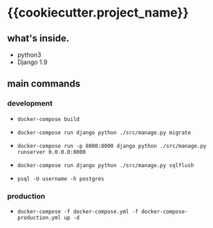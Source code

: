 # {{cookiecutter.project_name}}

## what's inside.
* python3
* Django 1.9

## main commands

### development
* `docker-compose build`
* `docker-compose run django python ./src/manage.py migrate`
* `docker-compose run -p 8000:8000 django python ./src/manage.py runserver 0.0.0.0:8000`

* `docker-compose run django python ./src/manage.py sqlflush`
* `psql -U username -h postgres`

### production
* `docker-compose -f docker-compose.yml -f docker-compose-production.yml up -d`
